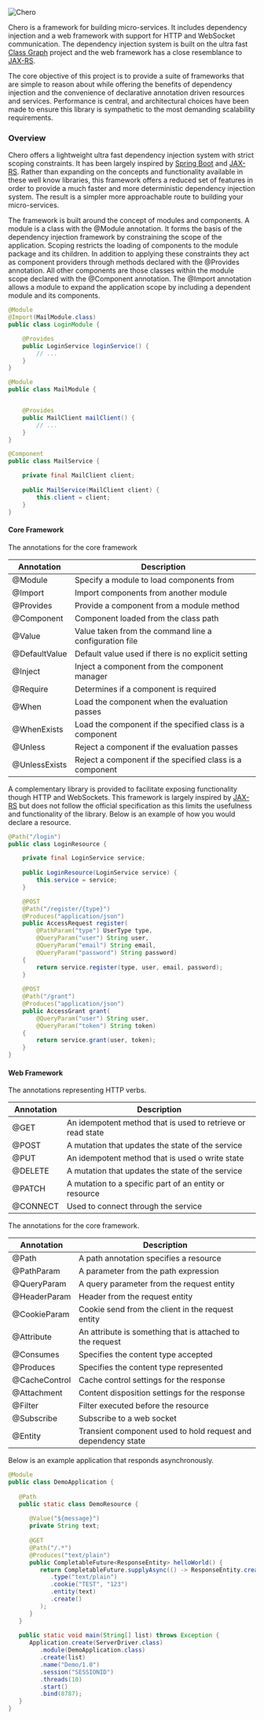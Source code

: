 ![Chero](https://raw.githubusercontent.com/ngallagher/chero/master/simple-module/src/main/resources/logo-small.png)

Chero is a framework for building micro-services. It includes dependency injection and a web framework with
support for HTTP and WebSocket communication. The dependency injection system is built on the 
ultra fast [Class Graph](https://github.com/classgraph/classgraph) project and the web 
framework has a close resemblance to [JAX-RS](https://github.com/jax-rs/api). 

The core objective of this project is to provide a suite of frameworks that are simple to reason about
while offering the benefits of dependency injection and the convenience of declarative annotation 
driven resources and services. Performance is central, and architectural choices have been made to
ensure this library is sympathetic to the most demanding scalability requirements. 

### Overview

Chero offers a lightweight ultra fast dependency injection system with strict scoping constraints. It 
has been largely inspired by [Spring Boot](https://github.com/spring-projects/spring-boot) 
and [JAX-RS](https://github.com/jax-rs/api). Rather than expanding on the concepts and functionality
available in these well know libraries, this framework offers a reduced set of features in order
to provide a much faster and more deterministic dependency injection system. The result is a simpler
more approachable route to building your micro-services.

The framework is built around the concept of modules and components. A module is a class with the @Module 
annotation. It forms the basis of the dependency injection
framework by constraining the scope of the application. Scoping restricts the loading of components to
the module package and its children. In addition to
applying these constraints they act as component providers through methods declared with the 
@Provides annotation. All other components are those classes within the module scope declared with 
the @Component annotation. The @Import annotation allows a module to expand the application scope
by including a dependent module and its components.

```java
@Module
@Import(MailModule.class)
public class LoginModule {

	@Provides
	public LoginService loginService() {
		// ...
	}
}

@Module
public class MailModule {


	@Provides
	public MailClient mailClient() {
		// ...
	}
}

@Component
public class MailService {

	private final MailClient client;
	
	public MailService(MailClient client) {
		this.client = client;
	}
}
```

#### Core Framework

The annotations for the core framework

| Annotation      | Description   | 
| ------------- | ------------- | 
| @Module       | Specify a module to load components from              |
| @Import       | Import components from another module              |
| @Provides       | Provide a component from a module method              |
| @Component       | Component loaded from the class path              |
| @Value       | Value taken from the command line a configuration file              |
| @DefaultValue       | Default value used if there is no explicit setting            |
| @Inject       | Inject a component from the component manager              |
| @Require       | Determines if a component is required               |
| @When       | Load the component when the evaluation passes              |
| @WhenExists       | Load the component if the specified class is a component               |
| @Unless       | Reject a component if the evaluation passes              |
| @UnlessExists       | Reject a component if the specified class is a component              |

A complementary library is provided to facilitate exposing functionality though HTTP and WebSockets. This
framework is largely inspired by [JAX-RS](https://github.com/jax-rs/api) but does not follow the 
official specification as this limits the usefulness and functionality of the library. Below is an example
of how you would declare a resource.

```java
@Path("/login")
public class LoginResource {

	private final LoginService service;
	
	public LoginResource(LoginService service) {
		this.service = service;
	}

	@POST
	@Path("/register/{type}")
	@Produces("application/json")
	public AccessRequest register(
		@PathParam("type") UserType type,
		@QueryParam("user") String user,
		@QueryParam("email") String email,
		@QueryParam("password") String password)
	{
		return service.register(type, user, email, password); 
	}
	
	@POST
	@Path("/grant")
	@Produces("application/json")
	public AccessGrant grant(
		@QueryParam("user") String user,
		@QueryParam("token") String token)
	{
		return service.grant(user, token);
	}
}

```

#### Web Framework

The annotations representing HTTP verbs.

| Annotation      | Description   | 
| ------------- | ------------- | 
| @GET       | An idempotent method that is used to retrieve or read state             |
| @POST       | A mutation that updates the state of the service              |
| @PUT       | An idempotent method that is used o write state              |
| @DELETE       | A mutation that updates the state of the service               |
| @PATCH       | A mutation to a specific part of an entity or resource              |
| @CONNECT       | Used to connect through the service              |

The annotations for the core framework.


| Annotation      | Description   | 
| ------------- | ------------- | 
| @Path       | A path annotation specifies a resource             |
| @PathParam       | A parameter from the path expression              |
| @QueryParam       | A query parameter from the request entity              |
| @HeaderParam       | Header from the request entity              |
| @CookieParam       | Cookie send from the client in the request entity              |
| @Attribute       | An attribute is something that is attached to the request              |
| @Consumes       | Specifies the content type accepted              |
| @Produces       | Specifies the content type represented               |
| @CacheControl       | Cache control settings for the response               |
| @Attachment       | Content disposition settings for the response               |
| @Filter       | Filter executed before the resource              |
| @Subscribe      | Subscribe to a web socket               |
| @Entity        | Transient component used to hold request and dependency state              |

Below is an example application that responds asynchronously.

```java
@Module
public class DemoApplication {
   
   @Path
   public static class DemoResource {
      
      @Value("${message}")
      private String text;
      
      @GET
      @Path("/.*")
      @Produces("text/plain")
      public CompletableFuture<ResponseEntity> helloWorld() {
         return CompletableFuture.supplyAsync(() -> ResponseEntity.create(Status.OK)
            .type("text/plain")
            .cookie("TEST", "123")
            .entity(text)
            .create()
         );
      }
   }
   
   public static void main(String[] list) throws Exception {
      Application.create(ServerDriver.class)
         .module(DemoApplication.class)
         .create(list)
         .name("Demo/1.0")
         .session("SESSIONID")
         .threads(10)
         .start()
         .bind(8787);
   }
}
```
